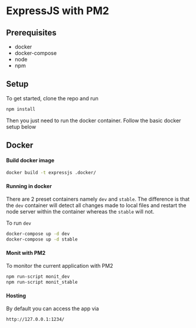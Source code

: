 # ExpressJS with PM2

## Prerequisites
 - docker
 - docker-compose
 - node
 - npm

## Setup
To get started, clone the repo and run 
```bash
npm install
```
Then you just need to run the docker container. Follow the basic docker setup below

## Docker
#### Build docker image
```bash
docker build -t expressjs .docker/
```

#### Running in docker
There are 2 preset containers namely `dev` and `stable`. The difference is that the `dev` container will detect all changes made to local files and restart the node server within the container whereas the `stable` will not.

To run `dev`
```bash
docker-compose up -d dev
docker-compose up -d stable
```

#### Monit with PM2
To monitor the current application with PM2
```bash
npm run-script monit_dev
npm run-script monit_stable
```

#### Hosting
By default you can access the app via
```
http://127.0.0.1:1234/
```